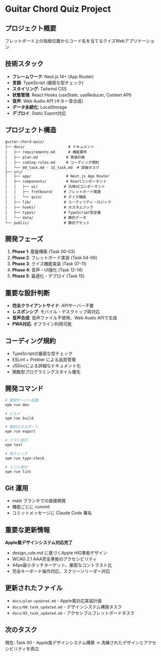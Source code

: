 # Guitar Chord Quiz Project

## プロジェクト概要
フレットボード上の指板位置からコード名を当てるクイズWebアプリケーション

## 技術スタック
- **フレームワーク**: Next.js 14+ (App Router)
- **言語**: TypeScript (厳密な型チェック)
- **スタイリング**: Tailwind CSS
- **状態管理**: React Hooks (useState, useReducer, Context API)
- **音声**: Web Audio API (ギター音合成)
- **データ永続化**: LocalStorage
- **デプロイ**: Static Export対応

## プロジェクト構造
```
guitar-chord-quiz/
├── docs/                    # ドキュメント
│   ├── requirements.md      # 機能要件
│   ├── plan.md             # 実装計画
│   ├── coding-rules.md     # コーディング規約
│   └── 00_task.md - 15_task.md  # 詳細タスク
├── src/
│   ├── app/                # Next.js App Router
│   ├── components/         # Reactコンポーネント
│   │   ├── ui/            # 汎用UIコンポーネント
│   │   ├── fretboard/     # フレットボード関連
│   │   └── quiz/          # クイズ機能
│   ├── lib/               # ユーティリティ・ロジック
│   ├── hooks/             # カスタムフック
│   ├── types/             # TypeScript型定義
│   └── data/              # 静的データ
└── public/                # 静的アセット
```

## 開発フェーズ
1. **Phase 1**: 基盤構築 (Task 00-03)
2. **Phase 2**: フレットボード実装 (Task 04-06)
3. **Phase 3**: クイズ機能実装 (Task 07-11)
4. **Phase 4**: 音声・UI強化 (Task 12-14)
5. **Phase 5**: 最適化・デプロイ (Task 15)

## 重要な設計判断
- **完全クライアントサイド**: APIサーバー不要
- **レスポンシブ**: モバイル・デスクトップ両対応
- **音声合成**: 音声ファイル不使用、Web Audio APIで生成
- **PWA対応**: オフライン利用可能

## コーディング規約
- TypeScriptの厳密な型チェック
- ESLint + Prettier による品質管理
- JSDocによる詳細なドキュメント化
- 関数型プログラミングスタイル優先

## 開発コマンド
```bash
# 開発サーバー起動
npm run dev

# ビルド
npm run build

# 静的エクスポート
npm run export

# テスト実行
npm test

# 型チェック
npm run type-check

# リント実行
npm run lint
```

## Git 運用
- main ブランチでの直接開発
- 機能ごとに commit
- コミットメッセージに Claude Code 署名

## 重要な更新情報
**Apple風デザインシステム対応完了**
- design_rule.md に基づくApple HIG準拠デザイン
- WCAG 2.1 AAA完全準拠のアクセシビリティ
- 44px最小タッチターゲット、厳密なコントラスト比
- 完全キーボード操作対応、スクリーンリーダー対応

## 更新されたファイル
- `docs/plan-updated.md` - Apple風対応実装計画
- `docs/00_task_updated.md` - デザインシステム構築タスク
- `docs/05_task_updated.md` - アクセシブルフレットボードタスク

## 次のタスク
現在: Task 00 - Apple風デザインシステム構築
→ 洗練されたデザインとアクセシビリティを両立